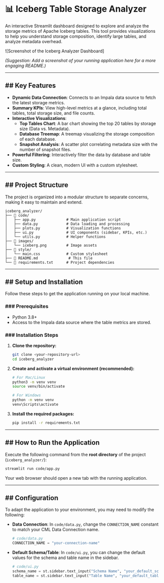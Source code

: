 # 📊 Iceberg Table Storage Analyzer

An interactive Streamlit dashboard designed to explore and analyze the storage metrics of Apache Iceberg tables. This tool provides visualizations to help you understand storage composition, identify large tables, and analyze metadata overhead.

![Screenshot of the Iceberg Analyzer Dashboard]

*(Suggestion: Add a screenshot of your running application here for a more engaging README.)*

---

## ## Key Features

-   **Dynamic Data Connection**: Connects to an Impala data source to fetch the latest storage metrics.
-   **Summary KPIs**: View high-level metrics at a glance, including total tables, total storage size, and file counts.
-   **Interactive Visualizations**:
    -   **Top Tables Chart**: A bar chart showing the top 20 tables by storage size (Data vs. Metadata).
    -   **Database Treemap**: A treemap visualizing the storage composition of each database.
    -   **Snapshot Analysis**: A scatter plot correlating metadata size with the number of snapshot files.
-   **Powerful Filtering**: Interactively filter the data by database and table size.
-   **Custom Styling**: A clean, modern UI with a custom stylesheet.

---

## ## Project Structure

The project is organized into a modular structure to separate concerns, making it easy to maintain and extend.

```
iceberg_analyzer/
├── 📂 code/
│   ├── app.py              # Main application script
│   ├── data.py             # Data loading and processing
│   ├── plots.py            # Visualization functions
│   ├── ui.py               # UI components (sidebar, KPIs, etc.)
│   └── utils.py            # Helper functions
├── 📂 images/
│   └── iceberg.png         # Image assets
├── 📂 style/
│   └── main.css            # Custom stylesheet
├── 📄 README.md              # This file
└── 📄 requirements.txt      # Project dependencies
```

---

## ## Setup and Installation

Follow these steps to get the application running on your local machine.

### ### Prerequisites

-   Python 3.8+
-   Access to the Impala data source where the table metrics are stored.

### ### Installation Steps

1.  **Clone the repository:**
    ```bash
    git clone <your-repository-url>
    cd iceberg_analyzer
    ```

2.  **Create and activate a virtual environment (recommended):**
    ```bash
    # For Mac/Linux
    python3 -m venv venv
    source venv/bin/activate

    # For Windows
    python -m venv venv
    venv\Scripts\activate
    ```

3.  **Install the required packages:**
    ```bash
    pip install -r requirements.txt
    ```

---

## ## How to Run the Application

Execute the following command from the **root directory** of the project (`iceberg_analyzer/`):

```bash
streamlit run code/app.py
```

Your web browser should open a new tab with the running application.

---

## ## Configuration

To adapt the application to your environment, you may need to modify the following:

-   **Data Connection**: In `code/data.py`, change the `CONNECTION_NAME` constant to match your CML Data Connection name.
    ```python
    # code/data.py
    CONNECTION_NAME = "your-connection-name"
    ```
-   **Default Schema/Table**: In `code/ui.py`, you can change the default values for the schema and table name in the sidebar.
    ```python
    # code/ui.py
    schema_name = st.sidebar.text_input("Schema Name", "your_default_schema")
    table_name = st.sidebar.text_input("Table Name", "your_default_table")
    ```